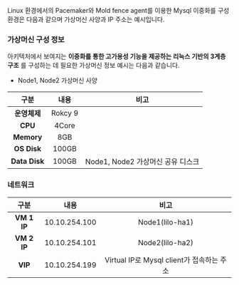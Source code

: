 Linux 환경에서의 Pacemaker와 Mold fence agent를 이용한 Mysql 이중화를 구성 환경은 다음과 같으며 가상머신 사양과 IP 주소는 예시입니다.

### 가상머신 구성 정보
아키텍처에서 보여지는 **이중화를 통한 고가용성 기능을 제공하는 리눅스 기반의 3계층 구조** 를 구성하는 데 필요한 가상머신 정보 예시는 다음과 같습니다.

- Node1, Node2 가상머신 사양

| 구분              |   내용    | 비고                |
| :---------------:|:-------:|:------------------:|
| **운영체제**       | Rokcy 9 |  |
| **CPU**          |  4Core  |  |
| **Memory**       |   8GB   |  |
| **OS Disk**      |  100GB  |  |
| **Data Disk**    |  100GB  | Node1, Node2 가상머신 공유 디스크 |

### 네트워크

|     구분      |      내용       |                비고                 |
|:-----------:|:-------------:|:---------------------------------:|
| **VM 1 IP** | 10.10.254.100 |          Node1(lilo-ha1)          |
| **VM 2 IP** | 10.10.254.101 |          Node2(lilo-ha2)          |
|   **VIP**   | 10.10.254.199 | Virtual IP로 Mysql client가 접속하는 주소 |